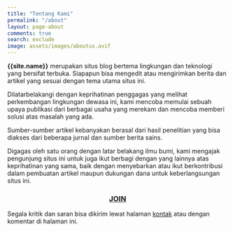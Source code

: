 ```yaml
---
title: "Tentang Kami"
permalink: "/about"
layout: page-about
comments: true
search: exclude
image: assets/images/aboutus.avif
---
```


**{{site.name}}** merupakan situs blog bertema lingkungan dan teknologi yang bersifat terbuka. Siapapun bisa mengedit atau mengirimkan berita dan artikel yang sesuai dengan tema utama situs ini.

Dilatarbelakangi dengan keprihatinan penggagas yang melihat perkembangan lingkungan dewasa ini, kami mencoba memulai sebuah upaya publikasi dari berbagai usaha yang merekam dan mencoba memberi solusi atas masalah yang ada.

Sumber-sumber artikel kebanyakan berasal dari hasil penelitian yang bisa diakses dari beberapa jurnal dan sumber berita sains.

Digagas oleh satu orang dengan latar belakang ilmu bumi, kami mengajak pengunjung situs ini untuk juga ikut berbagi dengan yang lainnya atas keprihatinan yang sama, baik dengan menyebarkan atau ikut berkontribusi dalam pembuatan artikel maupun dukungan dana untuk keberlangsungan situs ini.

<div style="text-align:center"><a href="/join"><h3>JOIN</h3></a></div>

Segala kritik dan saran bisa dikirim lewat halaman [kontak](/contact) atau dengan komentar di halaman ini.

